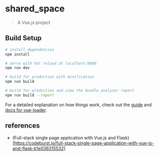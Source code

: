 # shared_space

> A Vue.js project

## Build Setup

``` bash
# install dependencies
npm install

# serve with hot reload at localhost:8080
npm run dev

# build for production with minification
npm run build

# build for production and view the bundle analyzer report
npm run build --report
```

For a detailed explanation on how things work, check out the [guide](http://vuejs-templates.github.io/webpack/) and [docs for vue-loader](http://vuejs.github.io/vue-loader).

## references
- (Full-stack single page application with Vue.js and Flask)[https://codeburst.io/full-stack-single-page-application-with-vue-js-and-flask-b1e036315532]
